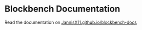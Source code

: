 # Blockbench Documentation
Read the documentation on [JannisX11.github.io/blockbench-docs](https://JannisX11.github.io/blockbench-docs)
